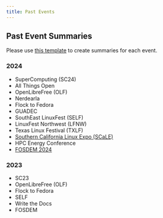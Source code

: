 ```yaml
---
title: Past Events
---
```

## Past Event Summaries
Please use [this template](event-reports/template.md) to create summaries for each event.

### 2024
- SuperComputing (SC24)
- All Things Open
- OpenLibreFree (OLF)
- Nerdearla
- Flock to Fedora
- GUADEC
- SouthEast LinuxFest (SELF)
- LinuxFest Northwest (LFNW)
- Texas Linux Festival (TXLF)
- [Southern California Linux Expo (SCaLE)](https://rockylinux.org/news/scale21x-recap)
- HPC Energy Conference
- [FOSDEM 2024](event-reports/FOSDEM_2024.md)

### 2023
- SC23
- OpenLibreFree (OLF)
- Flock to Fedora
- SELF
- Write the Docs
- FOSDEM
